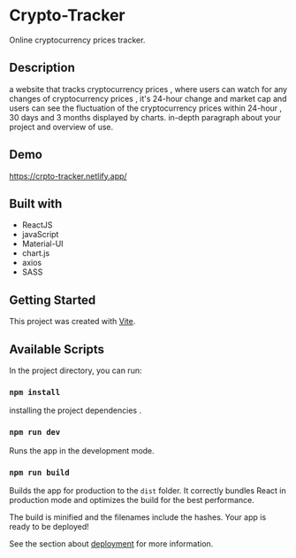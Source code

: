 # Crypto-Tracker

Online cryptocurrency prices tracker. 

## Description

a website that tracks cryptocurrency prices , where users can watch for any changes of cryptocurrency prices , it's 24-hour change and market cap and users can see the fluctuation of the cryptocurrency prices within 24-hour , 30 days and 3 months displayed by charts. in-depth paragraph about your project and overview of use.

## Demo

https://crpto-tracker.netlify.app/

## Built with

- ReactJS
- javaScript
- Material-UI 
- chart.js
- axios
- SASS

## Getting Started

This project was created with [Vite](https://vitejs.dev/).

## Available Scripts

In the project directory, you can run:

### `npm install`

installing the project dependencies .

### `npm run dev`

Runs the app in the development mode.

### `npm run build`

Builds the app for production to the `dist` folder.
It correctly bundles React in production mode and optimizes the build for the best performance.

The build is minified and the filenames include the hashes.
Your app is ready to be deployed!

See the section about [deployment](https://vitejs.dev/guide/static-deploy.html) for more information.

